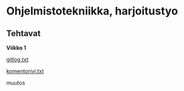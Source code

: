 # Ohjelmistotekniikka, harjoitustyo

## Tehtavat

**Viikko 1**

[gitlog.txt](https://github.com/Sinecos/ot-harjoitustyo/blob/master/laskarit/viikko1/gitlog.txt)

[komentorivi.txt](https://github.com/Sinecos/ot-harjoitustyo/blob/master/laskarit/viikko1/komentorivi.txt)

muutos